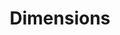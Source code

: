 ---
bigquery: https://console.cloud.google.com/bigquery?p=covid-19-dimensions-ai&page=table&d=data&t=publications
contributors: Digital Science, https://www.digital-science.com/
cost: Free for personal, non-commercial use.
description: Dimensions contains more than 100 million publications, ranging from
  articles published in scholarly journals, books and book chapters, to preprints
  and conference proceedings. All publications are contextualized with linked data
  sets, funding, publications, patents, clinical trials, and policy documents. You
  can also view associated categories, funders, institutions, and researcher profiles.
documentation: https://docs.dimensions.ai/bigquery/index.html
last_edit: Mon, 04 Apr 2022 19:04:00 GMT
location: https://www.dimensions.ai/products/free/
maintained_by: Digital Science, https://www.digital-science.com/
schema_fields: '[''priority_date'', ''resulting_publication_doi'', ''current_assignee_countries'',
  ''volume'', ''labels'', ''journal'', ''repository_name'', ''citations'', ''current_assignee'',
  ''category_icrp_cso'', ''category_sdg'', ''publication_date'', ''open_access_categories_v2'',
  ''priority_year'', ''date_modified'', ''jurisdiction'', ''associated_publication_id'',
  ''active_years'', ''embargo_date'', ''family_members_ids'', ''editors'', ''category_icrp_ct'',
  ''date'', ''funding_usd'', ''assignee_orgs'', ''repository_id'', ''start_date'',
  ''grant_number'', ''created_date'', ''year'', ''application_number'', ''pmcid'',
  ''foa_number'', ''funding_jpy'', ''acknowledgements'', ''gender'', ''journal_lists'',
  ''repository_url'', ''researcher_ids'', ''name'', ''granted_year'', ''category_hra'',
  ''abstract'', ''relationships'', ''patent_ids'', ''reference_ids'', ''citations_count'',
  ''interventions'', ''concepts'', ''funder_org_acronyms'', ''associated_publication_doi'',
  ''category_hrcs_hc'', ''associated_publication_pmid'', ''funding_cad'', ''assignee_countries'',
  ''altmetrics'', ''aliases'', ''legal_status'', ''metrics'', ''kind'', ''cpc'', ''issue'',
  ''current_assignee_orgs'', ''filing_year'', ''start_year'', ''funding_gbp'', ''id'',
  ''status'', ''mesh_headings'', ''proceedings_title'', ''family_id'', ''research_org_city_names'',
  ''publication_ids'', ''funder_org_countries'', ''research_org_country_names'', ''citation_string'',
  ''pmid'', ''end_date'', ''subtitles'', ''language'', ''phase'', ''arxiv_id'', ''original_assignee'',
  ''family_count'', ''category_rcdc'', ''isbn'', ''conditions'', ''clinical_trial_ids'',
  ''granted_date'', ''date_online'', ''ipcr'', ''title'', ''research_org_countries'',
  ''date_normal'', ''inventor_names'', ''funder_orgs'', ''funder_org_state_codes'',
  ''expiration_date'', ''original_abstract'', ''funder_org'', ''links'', ''investigators'',
  ''acronym'', ''publication_year'', ''type'', ''expiration_year'', ''original_title'',
  ''types'', ''date_print'', ''conference'', ''acronyms'', ''research_org_cities'',
  ''funding_nzd'', ''book_title'', ''registry'', ''end_year'', ''research_org_state_names'',
  ''research_orgs'', ''funding_aud'', ''associated_publication_arxiv_id'', ''funding_eur'',
  ''established'', ''categories'', ''authors'', ''organisation_details'', ''research_org_state_codes'',
  ''resulting_publication_ids'', ''associated_grant_ids'', ''wikipedia_url'', ''cited_by_ids'',
  ''book_series_title'', ''category_bra'', ''date_imported_gbq'', ''original_assignee_countries'',
  ''description'', ''parent_id'', ''legal_events'', ''funding_currency'', ''category_uoa'',
  ''category_for'', ''original_assignee_orgs'', ''doi'', ''mesh_terms'', ''external_ids'',
  ''filing_date'', ''filing_status'', ''funding_cny'', ''date_inserted'', ''funder_org_cities'',
  ''publisher'', ''source_id'', ''eisbn'', ''funder_countries'', ''address'', ''open_access_categories'',
  ''pages'', ''funding_details'', ''category_hrcs_rac'', ''supporting_grant_ids'',
  ''linkout'', ''brief_title'', ''funding_chf'', ''funding_amount'', ''email_address'',
  ''license'']'
shortname: dimensions
tags:
- scholarly literature
- patents
- funding
- clinical trials
- academic profiles
terms_of_use: 'Use of both the Dimensions COVID-19 dataset and full Dimensions dataset
  are subject to the Dimensions Terms of use: https://www.dimensions.ai/policies-terms-legal '
title: Dimensions
uuid: dcff88bd-fe6b-4fdb-8159-809bf9d7bc1c
---